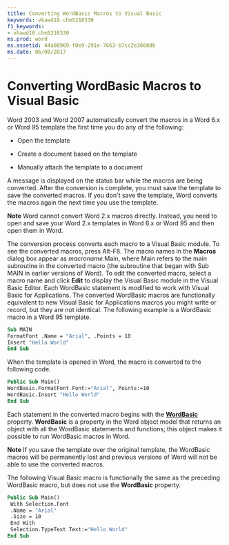 ```yaml
---
title: Converting WordBasic Macros to Visual Basic
keywords: vbawd10.chm5210330
f1_keywords:
- vbawd10.chm5210330
ms.prod: word
ms.assetid: 44a08969-f0e9-291e-7663-b7cc2e3660db
ms.date: 06/08/2017
---
```



# Converting WordBasic Macros to Visual Basic

Word 2003 and Word 2007 automatically convert the macros in a Word 6.x or Word 95 template the first time you do any of the following:


- Open the template
    
- Create a document based on the template
    
- Manually attach the template to a document
    

A message is displayed on the status bar while the macros are being converted. After the conversion is complete, you must save the template to save the converted macros. If you don't save the template, Word converts the macros again the next time you use the template.


 **Note**  Word cannot convert Word 2.x macros directly. Instead, you need to open and save your Word 2.x templates in Word 6.x or Word 95 and then open them in Word.

The conversion process converts each macro to a Visual Basic module. To see the converted macros, press Alt-F8. The macro names in the  **Macros** dialog box appear as _macroname_.Main, where Main refers to the main subroutine in the converted macro (the subroutine that began with Sub MAIN in earlier versions of Word). To edit the converted macro, select a macro name and click  **Edit** to display the Visual Basic module in the Visual Basic Editor.
Each WordBasic statement is modified to work with Visual Basic for Applications. The converted WordBasic macros are functionally equivalent to new Visual Basic for Applications macros you might write or record, but they are not identical. The following example is a WordBasic macro in a Word 95 template.



```vb
Sub MAIN 
FormatFont .Name = "Arial", .Points = 10 
Insert "Hello World" 
End Sub
```

When the template is opened in Word, the macro is converted to the following code.



```vb
Public Sub Main() 
WordBasic.FormatFont Font:="Arial", Points:=10 
WordBasic.Insert "Hello World" 
End Sub
```

Each statement in the converted macro begins with the  **[WordBasic](application-wordbasic-property-word.md)** property.  **WordBasic** is a property in the Word object model that returns an object with all the WordBasic statements and functions; this object makes it possible to run WordBasic macros in Word.

 **Note**  If you save the template over the original template, the WordBasic macros will be permanently lost and previous versions of Word will not be able to use the converted macros.

The following Visual Basic macro is functionally the same as the preceding WordBasic macro, but does not use the  **WordBasic** property.



```vb
Public Sub Main() 
 With Selection.Font 
 .Name = "Arial" 
 .Size = 10 
 End With 
 Selection.TypeText Text:="Hello World" 
End Sub
```


